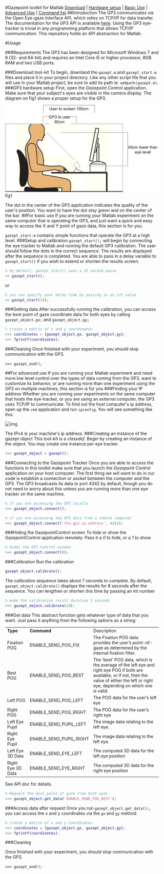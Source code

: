 #Gazepoint toolkit for Matlab
[Download](#download-tool-kit) | [Hardware setup](#gp3-hardware-setup)  | [Basic Use](#for-basic-use) | [Advanced Use](#for-advanced-use) | [Command list](#get-data)
##Introduction 
The GP3 communicates via the Open Eye-gaze Interface API, which relies on TCP/IP for data transfer. The documentation for the GP3 API is available [here](http://gazept.com/dl/Gazepoint_API_v2.0.pdf).  Using the GP3 eye-tracker is trivial in any programming platform that allows TCP/IP communication. This repository holds an API abstraction for Matlab.

#Usage

###Requirements
The GP3 has been designed for Microsoft Windows 7 and 8 (32- and 64-bit) and requires an Intel Core i5 or higher processor, 8GB RAM and two USB ports. 

###Download tool-kit
To begin, downlaod the `gazept.m` and `gazept_start.m` files and place it in your project directory. Like any other script file that you will use in your Matlab project, be sure to add its path ie: `addpath(gazept.m)`. 
###GP3 hardware setup
First, open the _Gazepoint Control_ application. Make sure that your subject's eyes are visible in the camera display. The diagram on fig1 shows a proper setup for the GP3.

![img](media/GP3_setup.jpg)
fig1

The dot in the center of the GP3 application indicates the quality of the user's position. You want to have the dot stay green and on the center of the bar. 
##For basic use
If you are running your Matlab experiment on the same computer that is operating the GP3, and just want a quick and easy way to access the X and Y point of gaze data, this section is for you.

`gazept_start.m` contains simple functions that operate the GP3 at a high level. 
###Setup and calibration
`gazept_start();` will begin by connecting the eye tracker to Matlab and running the default GP3 calibration. The user should follow the dots in the correct sequence. The results are displayed after the sequence is completed. You are able to pass in a delay variable to `gazept_start()` if you wish to extend or shorten the results screen.

```matlab
% by default, gazept_start() uses a 15 second pause
>> gazept_start();
```

or 

```matlab
% you can specify your delay time by passing in an int value
>> gazept_start(10);
```
###Getting data
After successfully running the calibration, you can access the best point of gaze coordinate data for both eyes by calling `gazept_object.gx;` and `gazept_object.gy;`

```matlab
% create a matrix of x and y coordinates
>>> coordinates = [gazept_object.gx, gazept_object.gy];
>>> fprintf(coordinates);
```

###Cleaning
Once finished with your experiment, you should stop communication with the GP3.

```>>> gazept_end();```


##For advanced use
If you are running your Matlab experiment and need more low level control over the types of data coming from the GP3, want to customize its behavior, or are running more than one experiment using the GP3 on multiple machines, this section is for you
###Finding your IP address
Whether you are running your experiments on the same computer that hosts the eye-tracker, or you are using an external computer, the GP3 uses TCP/IP to communicate. To find out the host computer's ip address, open up the `cmd` application and run `ipconfig`. You will see something like this:


![img](media/ipconfig.png) 


The IPv4 is your machine's ip address. 
###Creating an instance of the gazept object
This tool-kit is a _classdef_. Begin by creating an instance of the object. You may create one instance per eye tracker.
```matlab
>>> gazept_object = gazept();
```

###Connecting to the Gazepoint Tracker
Once you are able to access the functions in this toolkit make sure that you launch the _Gazepoint Control_ application on your host computer. The first thing we will want to do in our code is establish a connection or _socket_ between the computer and the GP3. The GP3 broadcasts its data to port 4242 by default, though you do not need to worry about this unless you are running more than one eye tracker on the same machine. 

```matlab
% if you are accessing the GP3 locally
>>> gazept_object.connect();
```

```matlab
% if you are accessing the GP3 data from a remote computer 
>>> gazept_object.connect('the.gp3.ip.address', 4242);
```

###Hiding the GazepointControl screen
To hide or show the GazepointControl application remotely.
Pass it a _0_ to hide, or a _1_ to show.
```matlab
% Hides the GP3 Control window
>>> gazept_object.connect(0);
```

###Calibration
Run the calibration 
```matlab
gazept_object.calibrate();
```
The calibration sequence takes about 7 seconds to complete. By default, `gazept_object.calibrate()` displays the results for 8 seconds after the sequence.
You can lengthen or shorten this time by passing an int number

```matlab
% make the calibration result duration 3 seconds
>>> gazept_object.calibrate(10);
``` 

###Get data
This abstract function gets whatever type of data that you want. Just pass it anything from the following options as a string:

<table>
	<tr>
		<td><b>Type</td>
		<td><b>Command</td>
		<td>Description</td>
	</tr>
	<tr>
		<td>Fixation POG</td>
		<td>ENABLE_SEND_POG_FIX</td>
		<td>The Fixation POG data provides the user’s point-of-gaze as determined by the internal 
fixation filter.
</td>
	</tr>
	<tr>
		<td>Best POG</td>
		<td>ENABLE_SEND_POG_BEST</td>
		<td>The ‘best’ POG data, which is the average of the left eye and right eye POG if 			both are 
			available, or if not, then the value of either the left or right eye, depending 			on which one is valid.</td>
	</tr>
	<tr>
		<td>Left POG</td>
		<td>ENABLE_SEND_POG_LEFT</td>
		<td>The POG data for the user’s left eye</td>
	</tr>
	<tr>
		<td>Right POG</td>
		<td>ENABLE_SEND_POG_RIGHT</td>
		<td>The POG data for the user’s right eye</td>
	</tr>
	<tr>
		<td>Left Eye Pupil</td>
		<td>ENABLE_SEND_PUPIL_LEFT</td>
		<td>The image data relating to the left eye.</td>
	</tr>
	<tr>
		<td>Right Eye Pupil</td>
		<td>ENABLE_SEND_PUPIL_RIGHT</td>
		<td>The image data relating to the left eye.</td>
	</tr>	
	<tr>
		<td>Left Eye 3D Data</td>
		<td>ENABLE_SEND_EYE_LEFT</td>
		<td>The computed 3D data for the left eye position</td>
	</tr>
		<tr>
		<td>Right Eye 3D Data</td>
		<td>ENABLE_SEND_EYE_RIGHT</td>
		<td>The computed 3D data for the right eye position</td>
	</tr>
</table>		
See API doc for details.

```matlab
% Request the best point of gaze from both eyes
>>> gazept_object.get_data('ENABLE_SEND_POG_BEST');
```

###Access data after request
Once you run `gazept_object.get_data();`, you can access the x and y coordinates via the `gx` and `gy` method.

```matlab
% create a matrix of x and y coordinates
>>> coordinates = [gazept_object.gx, gazept_object.gy];
>>> fprintf(coordinates);
```

###Cleaning

Once finished with your experiment, you should stop communication with the GP3.

```>>> gazept_end();```
